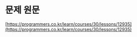 # 문제 원문

[https://programmers.co.kr/learn/courses/30/lessons/12935](https://programmers.co.kr/learn/courses/30/lessons/12935)
